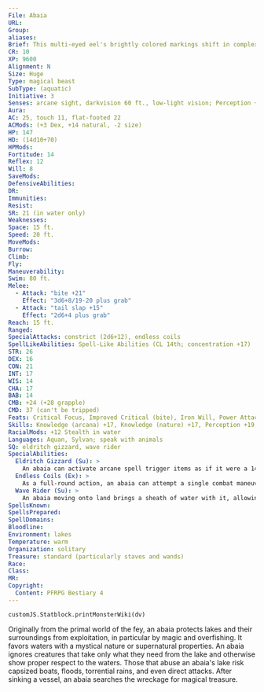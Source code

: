 ```yaml
---
File: Abaia
URL: 
Group: 
aliases: 
Brief: This multi-eyed eel's brightly colored markings shift in complex, ever-changing patterns.
CR: 10
XP: 9600
Alignment: N
Size: Huge
Type: magical beast
SubType: (aquatic)
Initiative: 3
Senses: arcane sight, darkvision 60 ft., low-light vision; Perception +19
Aura: 
AC: 25, touch 11, flat-footed 22
ACMods: (+3 Dex, +14 natural, -2 size)
HP: 147
HD: (14d10+70)
HPMods: 
Fortitude: 14
Reflex: 12
Will: 8
SaveMods: 
DefensiveAbilities: 
DR: 
Immunities: 
Resist: 
SR: 21 (in water only)
Weaknesses: 
Space: 15 ft.
Speed: 20 ft.
MoveMods: 
Burrow: 
Climb: 
Fly: 
Maneuverability: 
Swim: 80 ft.
Melee: 
  - Attack: "bite +21"
    Effect: "3d6+8/19-20 plus grab"
  - Attack: "tail slap +15"
    Effect: "2d6+4 plus grab"
Reach: 15 ft.
Ranged: 
SpecialAttacks: constrict (2d6+12), endless coils
SpellLikeAbilities: Spell-Like Abilities (CL 14th; concentration +17)  Constant-arcane sight, speak with animals   At Will-control water, hydraulic torrentAPG, rainbow pattern (DC 17)   1/day-control weather
STR: 26
DEX: 16
CON: 21
INT: 17
WIS: 14
CHA: 17
BAB: 14
CMB: +24 (+28 grapple)
CMD: 37 (can't be tripped)
Feats: Critical Focus, Improved Critical (bite), Iron Will, Power Attack, Staggering Critical, Vital Strike, Weapon Focus (bite)
Skills: Knowledge (arcana) +17, Knowledge (nature) +17, Perception +19, Spellcraft +17, Stealth +12 (+24 in water), Swim +16
RacialMods: +12 Stealth in water
Languages: Aquan, Sylvan; speak with animals
SQ: eldritch gizzard, wave rider
SpecialAbilities:
  Eldritch Gizzard (Su): >
    An abaia can activate arcane spell trigger items as if it were a 14th-level sorcerer. It can store items in a special compartment within its stomach and activate them as if it were holding them. It can swallow or regurgitate an item as a standard action.
  Endless Coils (Ex): >
    As a full-round action, an abaia can attempt a single combat maneuver check to grapple up to two Large or four Medium or smaller creatures within its reach. Any targets successfully grabbed take constrict damage. The abaia only needs to succeed at one grapple check to maintain a grapple against multiple opponents.
  Wave Rider (Su): >
    An abaia moving onto land brings a sheath of water with it, allowing it to swim on land. Its swim speed drops by 10 feet at the start of its turn if it is out of the water, and the sheath dissipates entirely when the abaia's swim speed reaches 20 feet. An abaia wave riding on land retains its spell resistance but loses its bonus to Stealth.
SpellsKnown: 
SpellsPrepared: 
SpellDomains: 
Bloodline: 
Environment: lakes
Temperature: warm
Organization: solitary
Treasure: standard (particularly staves and wands)
Race: 
Class: 
MR: 
Copyright:
  Content: PFRPG Bestiary 4
---
```

```dataviewjs
customJS.Statblock.printMonsterWiki(dv)
```
Originally from the primal world of the fey, an abaia protects lakes and their surroundings from exploitation, in particular by magic and overfishing. It favors waters with a mystical nature or supernatural properties. An abaia ignores creatures that take only what they need from the lake and otherwise show proper respect to the waters. Those that abuse an abaia's lake risk capsized boats, floods, torrential rains, and even direct attacks. After sinking a vessel, an abaia searches the wreckage for magical treasure.
